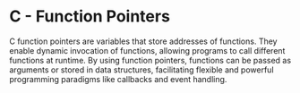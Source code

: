 # C - Function Pointers

C function pointers are variables that store addresses of functions. They enable dynamic invocation of functions, allowing programs to call different functions at runtime. By using function pointers, functions can be passed as arguments or stored in data structures, facilitating flexible and powerful programming paradigms like callbacks and event handling.
